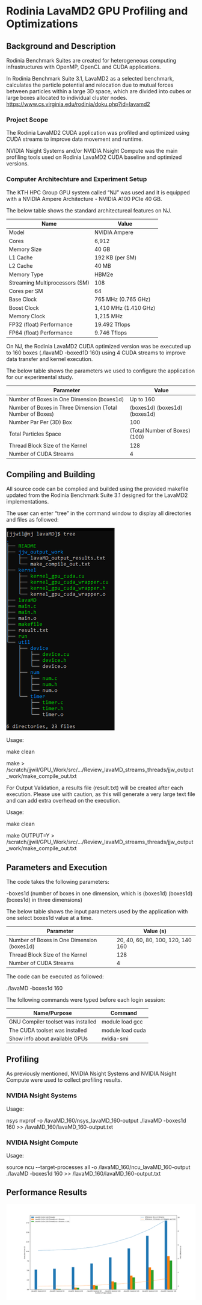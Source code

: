# Rodinia LavaMD2 GPU Profiling and Optimizations

## Background and Description

Rodinia Benchmark Suites are created for heterogeneous computing infrastructures with OpenMP, OpenCL and CUDA applications. 

In Rodinia Benchmark Suite 3.1, LavaMD2 as a selected benchmark, calculates the particle potential and relocation due to mutual forces between particles within a large 3D space, which are divided into cubes or large boxes allocated to individual cluster nodes. https://www.cs.virginia.edu/rodinia/doku.php?id=lavamd2 

 ### Project Scope

The Rodinia LavaMD2 CUDA application was profiled and optimized using CUDA streams to improve data movement and runtime. 

NVIDIA Nsight Systems and/or NVIDIA Nsight Compute was the main profiling tools used on Rodinia LavaMD2 CUDA baseline and optimized versions.

### Computer Architechture and Experiment Setup

The KTH HPC Group GPU system called “NJ” was used and it is equipped with a NVIDIA Ampere Architecture - NVIDIA A100 PCIe 40 GB. 

The below table shows the standard architectureal features on NJ.  

|Name|Value|
| ------------- | ------------- | 
|Model|NVIDIA Ampere|
|Cores|6,912|
|Memory Size|40 GB|
|L1 Cache|192 KB (per SM)|
|L2 Cache|40 MB|
|Memory Type|HBM2e|
|Streaming Multiprocessors (SM)	|108|
|Cores per SM|64|
|Base Clock|765 MHz (0.765 GHz)|
|Boost Clock|1,410 MHz (1.410 GHz)|
|Memory Clock|1,215 MHz|
|FP32 (float) Performance|19.492 Tflops|
|FP64 (float) Performance|9.746 Tflops|

On NJ, the Rodinia LavaMD2 CUDA optimized version was be executed up to 160 boxes (./lavaMD -boxed1D 160) using 4 CUDA streams to improve data transfer and kernel execution.

The below table shows the parameters we used to configure the application for our experimental study. 

|Parameter|	Value|
| ------------- | ------------- | 
|Number of Boxes in One Dimension (boxes1d)|Up to 160|
|Number of Boxes in Three Dimension (Total Number of Boxes)|(boxes1d) (boxes1d) (boxes1d) | 
|Number Par Per (3D) Box|100|
|Total Particles Space |(Total Number of Boxes) (100)|
|Thread Block Size of the Kernel|128|
|Number of CUDA Streams|4|

## Compiling and Building

All source code can be complied and builded using the provided makefile updated from the Rodinia Benchmark Suite 3.1 designed for the LavaMD2 implementations.  

The user can enter “tree” in the command window to display all directories and files as followed:

![lavaMD-directory-review](https://github.com/jjwillsc/DD2360HT22-FDD3360/blob/main/GPU_Project-Final-Work/lavaMD-with-no-Streams/lavaMD-directory-review.png)

Usage:

make clean

make > /scratch/jjwil/GPU_Work/src/.../Review_lavaMD_streams_threads/jjw_output_work/make_compile_out.txt

For Output Validation, a results file (result.txt) will be created after each execution. 
Please use with caution, as this will generate a very large text file and can add extra overhead on the execution. 

Usage:

make clean 

make OUTPUT=Y > /scratch/jjwil/GPU_Work/src/.../Review_lavaMD_streams_threads/jjw_output_work/make_compile_out.txt

## Parameters and Execution 

The code takes the following parameters:

-boxes1d	(number of boxes in one dimension, which is (boxes1d) (boxes1d) (boxes1d) in three dimensions)

The below table shows the input parameters used by the application with one select boxes1d value at a time.

| Parameter   | Value (s)     | 
| ------------- | ------------- | 
| Number of Boxes in One Dimension (boxes1d) | 20, 40, 60, 80, 100, 120, 140 160 | 
| Thread Block Size of the Kernel | 128 | 
| Number of CUDA Streams         | 4 | 

The code can be executed as followed: 

./lavaMD -boxes1d 160 

The following commands were typed before each login session: 

| Name/Purpose   | Command     | 
| ------------- | ------------- | 
| GNU Compiler toolset was installed |  module load gcc | 
| The CUDA toolset was installed|  module load cuda| 
| Show info about available GPUs |  nvidia-smi| 

## Profiling 

As previously mentioned, NVIDIA Nsight Systems and NVIDIA Nsight Compute were used to collect profiling results. 

### NVIDIA Nsight Systems

Usage:

nsys nvprof -o /lavaMD_160/nsys_lavaMD_160-output ./lavaMD -boxes1d 160 >> /lavaMD_160/lavaMD_160-output.txt

### NVIDIA Nsight Compute

Usage:

source ncu --target-processes all -o /lavaMD_160/ncu_lavaMD_160-output ./lavaMD -boxes1d 160 >> /lavaMD_160/lavaMD_160-output.txt

## Performance Results

![LavaMD-CUDA-Streams_UVA_Diff_Pic3](https://github.com/jjwillsc/DD2360HT22-FDD3360/blob/main/GPU_Project-Final-Work/lavaMD-Results-Plots/LavaMD-CUDA-Streams_UVA_Diff_Pic3.png)
